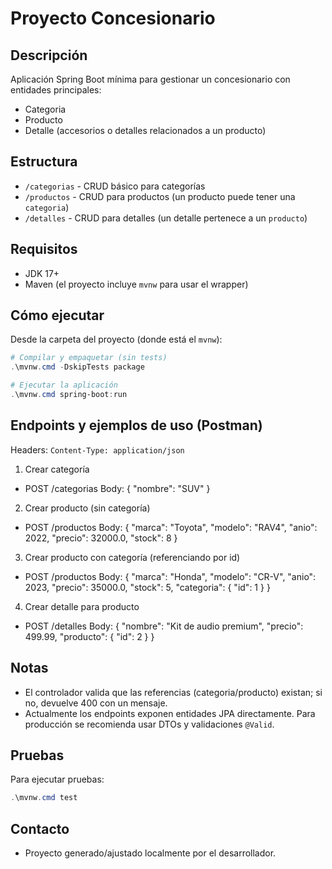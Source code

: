 Proyecto Concesionario
======================

Descripción
-----------
Aplicación Spring Boot mínima para gestionar un concesionario con entidades principales:
- Categoria
- Producto
- Detalle (accesorios o detalles relacionados a un producto)

Estructura
----------
- `/categorias` - CRUD básico para categorías
- `/productos` - CRUD para productos (un producto puede tener una `categoria`)
- `/detalles` - CRUD para detalles (un detalle pertenece a un `producto`)

Requisitos
----------
- JDK 17+
- Maven (el proyecto incluye `mvnw` para usar el wrapper)

Cómo ejecutar
--------------
Desde la carpeta del proyecto (donde está el `mvnw`):

```powershell
# Compilar y empaquetar (sin tests)
.\mvnw.cmd -DskipTests package

# Ejecutar la aplicación
.\mvnw.cmd spring-boot:run
```

Endpoints y ejemplos de uso (Postman)
------------------------------------
Headers: `Content-Type: application/json`

1) Crear categoría
- POST /categorias
Body:
{
  "nombre": "SUV"
}

2) Crear producto (sin categoría)
- POST /productos
Body:
{
  "marca": "Toyota",
  "modelo": "RAV4",
  "anio": 2022,
  "precio": 32000.0,
  "stock": 8
}

3) Crear producto con categoría (referenciando por id)
- POST /productos
Body:
{
  "marca": "Honda",
  "modelo": "CR-V",
  "anio": 2023,
  "precio": 35000.0,
  "stock": 5,
  "categoria": { "id": 1 }
}

4) Crear detalle para producto
- POST /detalles
Body:
{
  "nombre": "Kit de audio premium",
  "precio": 499.99,
  "producto": { "id": 2 }
}

Notas
-----
- El controlador valida que las referencias (categoria/producto) existan; si no, devuelve 400 con un mensaje.
- Actualmente los endpoints exponen entidades JPA directamente. Para producción se recomienda usar DTOs y validaciones `@Valid`.

Pruebas
-------
Para ejecutar pruebas:

```powershell
.\mvnw.cmd test
```

Contacto
--------
- Proyecto generado/ajustado localmente por el desarrollador.
